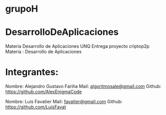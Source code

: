 # grupoH
# DesarrolloDeAplicaciones
Materia Desarrollo de Aplicaciones UNQ
Entrega proyecto  criptop2p
Materia : Desarrollo de Aplicaciones
# Integrantes:

Nombre: Alejandro Gustavo Fariña
Mail: algoritmosale@gmail.com
Github: https://github.com/AlexEnigmaCode

Nombre: Luis Favatier
Mail: favatier@gmail.com
Github: https://github.com/LuisFavat